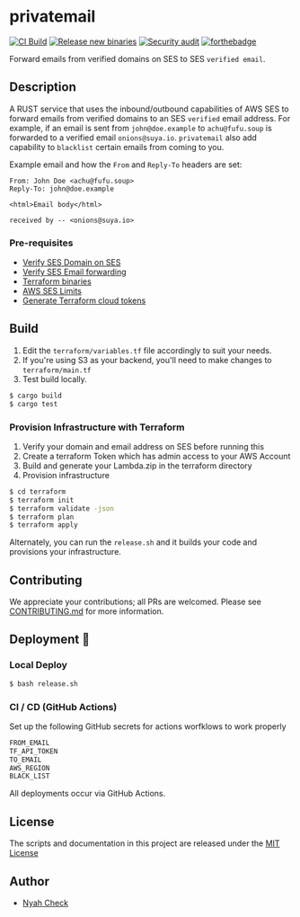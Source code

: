 # privatemail

[![CI Build](https://github.com/ch3ck/privatemail/actions/workflows/ci.yml/badge.svg)](https://github.com/ch3ck/privatemail/actions/workflows/ci.yml)
[![Release new binaries](https://github.com/ch3ck/privatemail/actions/workflows/release.yml/badge.svg?branch=v0.2.2)](https://github.com/ch3ck/privatemail/actions/workflows/release.yml)
[![Security audit](https://github.com/ch3ck/privatemail/actions/workflows/audit.yml/badge.svg)](https://github.com/ch3ck/privatemail/actions/workflows/audit.yml)
[![forthebadge](https://forthebadge.com/images/badges/contains-technical-debt.svg)](https://crates.io/crates/privatemail)

Forward emails from verified domains on SES to SES `verified email`.


## Description

A RUST service that uses the inbound/outbound capabilities of AWS SES to forward emails from verified domains to an SES `verified` email address.
For example, if an email is sent from `john@doe.example` to `achu@fufu.soup` is forwarded to a verified email `onions@suya.io`.
`privatemail` also add capability to `blacklist` certain emails from coming to you.

Example email and how the `From` and `Reply-To` headers are set:
```
From: John Doe <achu@fufu.soup>
Reply-To: john@doe.example

<html>Email body</html>

received by -- <onions@suya.io>
```

### Pre-requisites

- [Verify SES Domain on SES](http://docs.aws.amazon.com/ses/latest/DeveloperGuide/verify-domains.html)
- [Verify SES Email forwarding](https://docs.aws.amazon.com/ses/latest/DeveloperGuide/verify-email-addresses.html)
- [Terraform binaries](https://learn.hashicorp.com/tutorials/terraform/install-cli)
- [AWS SES Limits](https://docs.aws.amazon.com/ses/latest/DeveloperGuide/limits.html)
- [Generate Terraform cloud tokens](https://www.terraform.io/docs/cloud/users-teams-organizations/users.html#api-tokens)


## Build

1. Edit the `terraform/variables.tf` file accordingly to suit your needs.
2. If you're using S3 as your backend, you'll need to make changes to `terraform/main.tf`
3. Test build locally.
```bash
$ cargo build
$ cargo test
```

### Provision Infrastructure with Terraform
1. Verify your domain and email address on SES before running this
2. Create a terraform Token which has admin access to your AWS Account
3. Build and generate your Lambda.zip in the terraform directory
3. Provision infrastructure
```bash
$ cd terraform
$ terraform init
$ terraform validate -json
$ terraform plan
$ terraform apply
```
Alternately, you can run the `release.sh` and it builds your code and provisions your infrastructure.

## Contributing
We appreciate your contributions; all PRs are welcomed. Please see [CONTRIBUTING.md]() for more information.


## Deployment :rocket:

### Local Deploy
```bash
$ bash release.sh
```

### CI / CD (GitHub Actions)

Set up the following GitHub secrets for actions worfklows to work properly
```bash
FROM_EMAIL
TF_API_TOKEN
TO_EMAIL
AWS_REGION
BLACK_LIST
```
All deployments occur via GitHub Actions.


## License
The scripts and documentation in this project are released under the [MIT License](LICENSE.md)


## Author
- [Nyah Check](https://nyah.dev)
